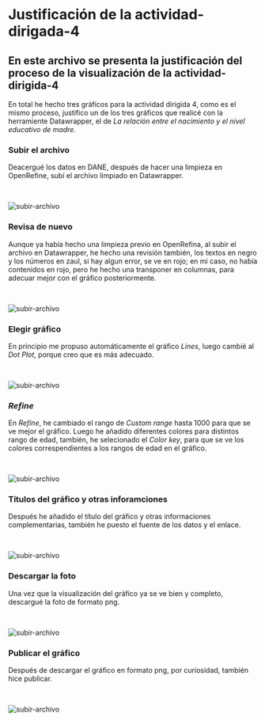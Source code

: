 # Justificación de la actividad-dirigada-4

## En este archivo se presenta la justificación del proceso de la visualización de la actividad-dirigida-4

En total he hecho tres gráficos para la actividad dirigida 4, como es el mismo proceso, justifico un de los tres gráficos que realicé con la herramiente Datawrapper, el de *La relación entre el nacimiento y el nivel educativo de madre.*

### Subir el archivo 
Deacergué los datos en DANE, después de hacer una limpieza en OpenRefine, subí el archivo limpiado en Datawrapper.

<br>

![subir-archivo ](actividad-dirigida-4/imagenes-justificación/1-subir.png)

### Revisa de nuevo
Aunque ya había hecho una limpieza previo en OpenRefina, al subir el archivo en Datawrapper, he hecho una revisión también, los textos en negro y los números en zaul, si hay algun error, se ve en rojo; en mi caso, no había contenidos en rojo, pero he hecho una transponer en columnas, para adecuar mejor con el gráfico posteriormente. 

<br>

![subir-archivo ](actividad-dirigida-4/imagenes-justificación/2-check.png)

### Elegir gráfico 
En principio me propuso automáticamente el gráfico *Lines*, luego cambié al *Dot Plot*, porque creo que es más adecuado.

<br>

![subir-archivo ](actividad-dirigida-4/imagenes-justificación/3-tipografico.png)

### *Refine*
En *Refine*, he cambiado el rango de *Custom range* hasta 1000 para que se ve mejor el gráfico. Luego he añadido diferentes colores para distintos rango de edad, también, he selecionado el *Color key*, para que se ve los colores correspendientes a los rangos de edad en el gráfico.

<br>

![subir-archivo ](actividad-dirigida-4/imagenes-justificación/4-refine.png)

### Títulos del gráfico y otras inforamciones
Después he añadido el título del gráfico y otras informaciones complementarias, también he puesto el fuente de los datos y el enlace.

<br>

![subir-archivo ](actividad-dirigida-4/imagenes-justificación/5-notas.png)

### Descargar la foto
Una vez que la visualización del gráfico ya se ve bien y completo, descargué la foto de formato png.

<br>

![subir-archivo ](actividad-dirigida-4/imagenes-justificación/6-foto.png)

### Publicar el gráfico 
Después de descargar el gráfico en formato png, por curiosidad, también hice publicar.

<br>

![subir-archivo ](actividad-dirigida-4/imagenes-justificación/7-publicar.png)

<br>
<br>


